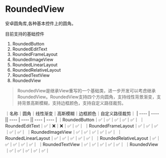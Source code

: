 # RoundedView
安卓圆角库,各种基本控件上的圆角。

目前支持的基础控件
 1. RoundedButton
 2. RoundedEditText
 3. RoundedFrameLayout
 4. RoundedImageView
 5. RoundedLinearLayout
 6. RoundedRelativeLayout
 7. RoundedTextView
 8. RoundedView
 
 > RoundedView是继承View重写的一个基础类，进一步开发可以考虑继承RoundedView。RoundedView支持四个方向圆角，支持线性背景渐变，支持背景高斯模糊，支持边框颜色，支持自定义路径裁剪。
 
 
｜名称｜圆角｜线性渐变｜高斯模糊｜边框颜色｜自定义路径裁剪｜
|  ----  | ----  ||  ----  | ----  ||  ----  | ----  |
｜RoundedButton｜✅｜✅｜✅｜✅｜✅｜
｜RoundedEditText｜✅｜❌｜❌｜✅｜✅｜
｜RoundedFrameLayout｜✅｜✅｜✅｜✅｜✅｜
｜RoundedImageView｜✅｜✅｜✅｜✅｜✅｜
｜RoundedLinearLayout｜✅｜✅｜✅｜✅｜✅｜
｜RoundedRelativeLayout｜✅｜✅｜✅｜✅｜✅｜
｜RoundedTextView｜✅｜✅｜✅｜✅｜✅｜
｜RoundedView｜✅｜✅｜✅｜✅｜✅｜
